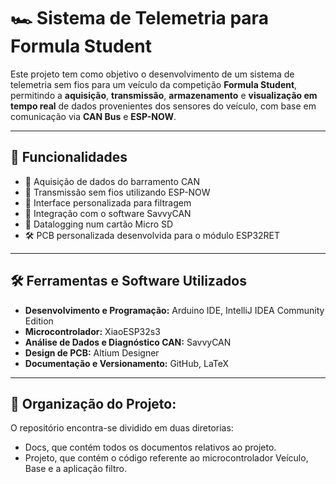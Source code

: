 # 🏎️ Sistema de Telemetria para Formula Student

Este projeto tem como objetivo o desenvolvimento de um sistema de telemetria sem fios para um veículo da competição **Formula Student**, permitindo a **aquisição**, **transmissão**, **armazenamento** e **visualização em tempo real** de dados provenientes dos sensores do veículo, com base em comunicação via **CAN Bus** e **ESP-NOW**.

---

## 🚀 Funcionalidades

- 📡 Aquisição de dados do barramento CAN
- 📶 Transmissão sem fios utilizando ESP-NOW
- 🧰 Interface personalizada para filtragem 
- 🔗 Integração com o software SavvyCAN
- 💾 Datalogging num cartão Micro SD
-  🛠️ PCB personalizada desenvolvida para o módulo ESP32RET

---

## 🛠️ Ferramentas e Software Utilizados

- **Desenvolvimento e Programação:** Arduino IDE, IntelliJ IDEA Community Edition  
- **Microcontrolador:** XiaoESP32s3  
- **Análise de Dados e Diagnóstico CAN:** SavvyCAN  
- **Design de PCB:** Altium Designer  
- **Documentação e Versionamento:** GitHub, LaTeX 

---

## 📁 Organização do Projeto:
O repositório encontra-se dividido em duas diretorias:

-	Docs, que contém todos os documentos relativos ao projeto.
-	Projeto, que contém o código referente ao microcontrolador Veículo, Base e a aplicação filtro.

